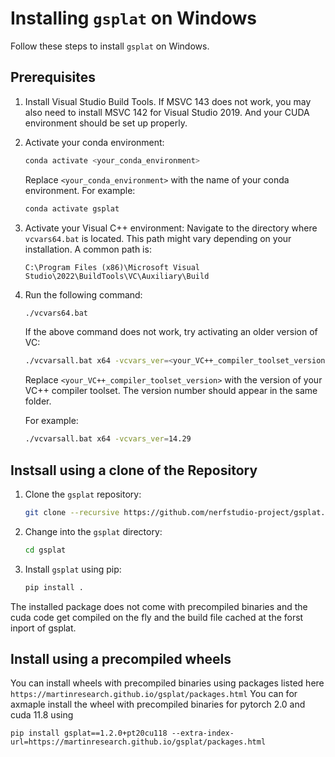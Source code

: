 # Installing `gsplat` on Windows

Follow these steps to install `gsplat` on Windows.

## Prerequisites

1. Install Visual Studio Build Tools. If MSVC 143 does not work, you may also need to install MSVC 142 for Visual Studio 2019. And your CUDA environment should be set up properly.

2. Activate your conda environment:
    ```bash
    conda activate <your_conda_environment>
    ```
    Replace `<your_conda_environment>` with the name of your conda environment. For example:
    ```bash
    conda activate gsplat
    ```

3. Activate your Visual C++ environment:
    Navigate to the directory where `vcvars64.bat` is located. This path might vary depending on your installation. A common path is:
    ```
    C:\Program Files (x86)\Microsoft Visual Studio\2022\BuildTools\VC\Auxiliary\Build
    ```

4. Run the following command:
    ```bash
    ./vcvars64.bat
    ```

    If the above command does not work, try activating an older version of VC:
    ```bash
    ./vcvarsall.bat x64 -vcvars_ver=<your_VC++_compiler_toolset_version>
    ```
    Replace `<your_VC++_compiler_toolset_version>` with the version of your VC++ compiler toolset. The version number should appear in the same folder.
    
    For example:
    ```bash
    ./vcvarsall.bat x64 -vcvars_ver=14.29
    ```

## Instsall using a clone of the Repository

1. Clone the `gsplat` repository:
    ```bash
    git clone --recursive https://github.com/nerfstudio-project/gsplat.git
    ```

2. Change into the `gsplat` directory:
    ```bash
    cd gsplat
    ```

3. Install `gsplat` using pip:
    ```bash
    pip install .
    ```

The installed package does not come with precompiled binaries and the cuda code get compiled on the fly and the build file cached at the forst inport of gsplat.

## Install using a precompiled wheels

You can install wheels with precompiled binaries using packages listed here `https://martinresearch.github.io/gsplat/packages.html` 
You can for axmaple install the wheel with precompiled binaries for pytorch 2.0 and cuda 11.8 using

```
pip install gsplat==1.2.0+pt20cu118 --extra-index-url=https://martinresearch.github.io/gsplat/packages.html
```
